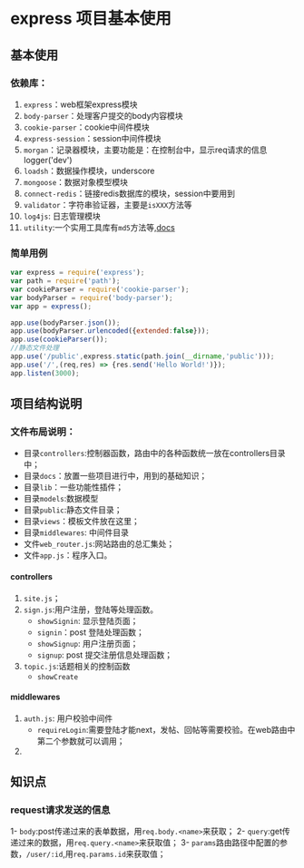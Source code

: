 # express 项目基本使用

## 基本使用

### 依赖库：
1. `express`：web框架express模块
2. `body-parser`：处理客户提交的body内容模块
3. `cookie-parser`：cookie中间件模块
4. `express-session`：session中间件模块
5. `morgan`：记录器模块，主要功能是：在控制台中，显示req请求的信息logger('dev')
6. `loadsh`：数据操作模块，underscore
7. `mongoose`：数据对象模型模块
8. `connect-redis`：链接redis数据库的模块，session中要用到
9. `validator`：字符串验证器，主要是`isXXX`方法等
10. `log4js`: 日志管理模块
11. `utility`:一个实用工具库有`md5`方法等,[docs](https://www.npmjs.com/package/utility)

### 简单用例
```javascript
var express = require('express');
var path = require('path');
var cookieParser = require('cookie-parser');
var bodyParser = require('body-parser');
var app = express();

app.use(bodyParser.json());
app.use(bodyParser.urlencoded({extended:false}));
app.use(cookieParser());
//静态文件处理
app.use('/public',express.static(path.join(__dirname,'public')));
app.use('/',(req,res) => {res.send('Hello World!')});
app.listen(3000);
```

## 项目结构说明
### 文件布局说明：
- 目录`controllers`:控制器函数，路由中的各种函数统一放在controllers目录中；
- 目录`docs`：放置一些项目进行中，用到的基础知识；
- 目录`lib`：一些功能性插件；
- 目录`models`:数据模型
- 目录`public`:静态文件目录；
- 目录`views`：模板文件放在这里；
- 目录`middlewares`: 中间件目录
- 文件`web_router.js`:网站路由的总汇集处；
- 文件`app.js`：程序入口。


#### controllers
1. `site.js`；
2. `sign.js`:用户注册，登陆等处理函数。
    - `showSignin`: 显示登陆页面；
    - `signin`：post 登陆处理函数；
    - `showSignup`: 用户注册页面；
    - `signup`: post 提交注册信息处理函数；
3. `topic.js`:话题相关的控制函数
    - `showCreate`

#### middlewares
1. `auth.js`: 用户校验中间件
    - `requireLogin`:需要登陆才能next，发帖、回帖等需要校验。在web路由中第二个参数就可以调用；
2.

## 知识点
### request请求发送的信息
1- `body`:post传递过来的表单数据，用`req.body.<name>`来获取；
2- `query`:get传递过来的数据，用`req.query.<name>`来获取值；
3- `params`路由路径中配置的参数，`/user/:id`,用`req.params.id`来获取值；
